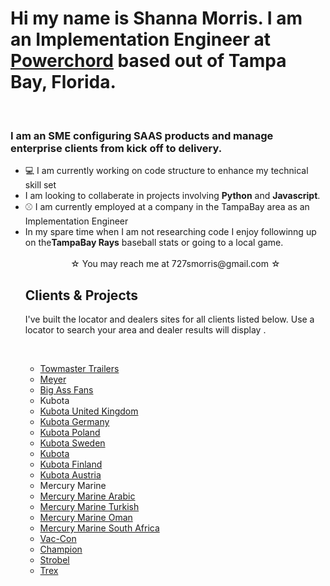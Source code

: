<h1> Hi my name is Shanna Morris. I am an Implementation Engineer at <a href="https://www.powerchord.com/">Powerchord</a> based out of Tampa Bay, Florida.</h1>
<br>
<h3>I am an SME configuring SAAS products and manage enterprise clients from kick off to delivery. </h3>
<ul> 
  <li> &#x1F4BB; I am currently working on code structure to enhance my technical skill set</li>
  <li>I am looking to collaberate in projects involving <strong>Python</strong> and <strong>Javascript</strong>.</li>
  <li> &#9918; I am currently employed at a company in the TampaBay area as an Implementation Engineer</li>
  <li>In my spare time when I am not researching code I enjoy followinng up on the<strong>TampaBay Rays</strong> baseball stats or going to a local game.</li>
  <br>

<center>&#9734; You may reach me at 727smorris@gmail.com &#9734;</center>

<h2>Clients & Projects</h2>
<p>I've built the locator and dealers sites for all clients listed below. Use a locator to search your area and dealer results will display .</p>
<br>
<ul>
    <li><a href="https://www.towmastertrailerdealers.com/">Towmaster Trailers</a></li>
    <li><a href="https://www.meyerdealers.com/">Meyer</a></li>
    <li><a href="https://www.bigassfansdealers.com/">Big Ass Fans</a></li>
     <li>Kubota</a></li>
     <li><a href="https://www.kubotadealers.co.uk/">Kubota United Kingdom</a></li>
     <li><a href="https://www.kubotahaendler.de/">Kubota Germany</a></li>
     <li><a href="https://www.dilerzykubota.pl/">Kubota Poland</a></li>
     <li><a href="https://www.kubotadistributor.se/">Kubota Sweden</a></li>
     <li><a href="https://www.kubotadistributor.fi/">Kubota</a></li>
     <li><a href="https://www.kubotadistributor.fi/">Kubota Finland</a></li>
     <li><a href="https://www.kubotahaendler.at/">Kubota Austria</a></li>
   <li>Mercury Marine</li>
     <li><a href="https://www.mercurymarine.ae/">Mercury Marine Arabic</a></li>
     <li><a href="https://www.mercurymarine.com.tr/">Mercury Marine Turkish</a></li>
     <li><a href="https://www.mercurymarine.om/">Mercury Marine Oman</a></li>
     <li><a href="https://www.mercurymarine.co.za/">Mercury Marine South Africa</a></li>
   <li><a href="https://locator.vac-con.com/">Vac-Con</a></li>
   <li><a href="https://www.championgeneratordealers.com/">Champion</a></li>
   <li><a href="https://www.strobeldealers.com/">Strobel</a></li>
   <li><a href="https://www.trexdealers.com/">Trex</a></li>
</ul>
